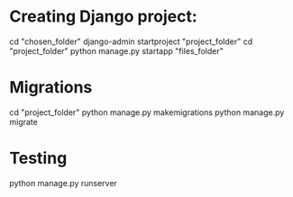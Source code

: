 # Creating Django project:

cd "chosen_folder"
django-admin startproject "project_folder"
cd "project_folder"
python manage.py startapp "files_folder"

# Migrations

cd "project_folder"
python manage.py makemigrations
python manage.py migrate

# Testing

python manage.py runserver
